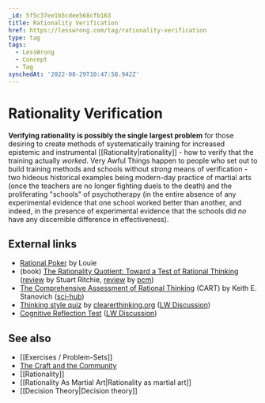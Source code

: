 ```yaml
---
_id: 5f5c37ee1b5cdee568cfb163
title: Rationality Verification
href: https://lesswrong.com/tag/rationality-verification
type: tag
tags:
  - LessWrong
  - Concept
  - Tag
synchedAt: '2022-08-29T10:47:58.942Z'
---
```

# Rationality Verification

**Verifying rationality is possibly the single largest problem** for those desiring to create methods of systematically training for increased epistemic and instrumental [[Rationality|rationality]] \- how to verify that the training actually *worked*. Very Awful Things happen to people who set out to build training methods and schools without *strong* means of verification - two hideous historical examples being modern-day practice of martial arts (once the teachers are no longer fighting duels to the death) and the proliferating "schools" of psychotherapy (in the entire absence of any experimental evidence that one school worked better than another, and indeed, in the presence of experimental evidence that the schools did *no* have any discernible difference in effectiveness).

External links
--------------

*   [Rational Poker](http://rationalpoker.com/) by Louie
*   (book) [The Rationality Quotient: Toward a Test of Rational Thinking](https://mitpress.mit.edu/books/rationality-quotient) ([review](https://www.sciencedirect.com/science/article/abs/pii/S0160289616303555) by Stuart Ritchie, [review](http://www.bayesianinvestor.com/blog/index.php/2017/01/07/rationality-quotient/) by [pcm](https://www.lesswrong.com/users/pcm))
*   [The Comprehensive Assessment of Rational Thinking](http://www.keithstanovich.com/Site/Research_on_Reasoning_files/Stanovich_EdPsy_2016.pdf) (CART) by Keith E. Stanovich ([sci-hub](https://sci-hub.se/10.1080/00461520.2015.1125787))
*   [Thinking style quiz](http://programs.clearerthinking.org/how_rational_are_you_really_take_the_test.html) by [clearerthinking.org](https://www.clearerthinking.org/) ([LW Discussion](https://www.lesswrong.com/posts/R2mPGwFvXSy4nCMgj/take-the-rationality-test-to-determine-your-rational#ChMTSFFZGPakafojF))
*   [Cognitive Reflection Test](https://en.wikipedia.org/wiki/Cognitive_reflection_test) ([LW Discussion](https://www.lesswrong.com/posts/vk2yS8osapSch9Cz2/the-bat-and-ball-problem-revisited))

See also
--------

*   [[Exercises / Problem-Sets]]
*   [The Craft and the Community](https://www.lesswrong.com/tag/the-craft-and-the-community)
*   [[Rationality]]
*   [[Rationality As Martial Art|Rationality as martial art]]
*   [[Decision Theory|Decision theory]]